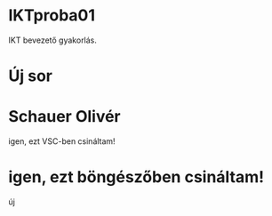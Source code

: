 # IKTproba01
IKT bevezető gyakorlás.
# Új sor
# Schauer Olivér
igen, ezt VSC-ben csináltam!
# igen, ezt böngészőben csináltam!
új